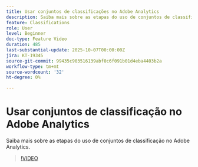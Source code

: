 ```yaml
---
title: Usar conjuntos de classificações no Adobe Analytics
description: Saiba mais sobre as etapas do uso de conjuntos de classificações no Adobe Analytics
feature: Classifications
role: User
level: Beginner
doc-type: Feature Video
duration: 485
last-substantial-update: 2025-10-07T00:00:00Z
jira: KT-19345
source-git-commit: 99435c903516139abf0c6f091b01d4eba4403b2a
workflow-type: tm+mt
source-wordcount: '32'
ht-degree: 0%

---
```



# Usar conjuntos de classificação no Adobe Analytics

Saiba mais sobre as etapas do uso de conjuntos de classificação no Adobe Analytics.

>[!VIDEO](https://video.tv.adobe.com/v/3475580/?learn=on&enablevpops)
